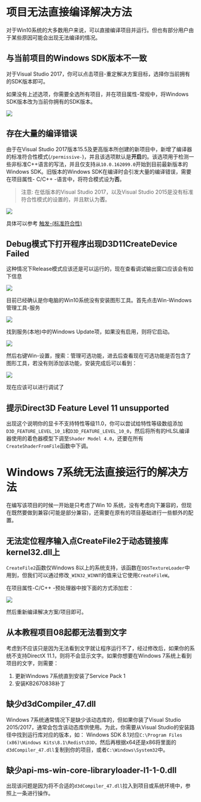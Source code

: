 # 项目无法直接编译解决方法

对于Win10系统的大多数用户来说，可以直接编译项目并运行。但也有部分用户由于某些原因可能会出现无法编译的情况。

## 与当前项目的Windows SDK版本不一致

对于Visual Studio 2017，你可以点击项目-重定解决方案目标，选择你当前拥有的SDK版本即可。

如果没有上述选项，你需要全选所有项目，并在项目属性-常规中，将Windows SDK版本改为当前你拥有的SDK版本。

![](https://github.com/MKXJun/DirectX11-With-Windows-SDK/blob/master/MarkdownFiles/How-To-Build-Solution/001.png)

## 存在大量的编译错误

由于在Visual Studio 2017版本15.5及更高版本所创建的新项目中，新增了编译器的标准符合性模式(`/permissive-`)，并且该选项默认是**开启**的。该选项用于检测一些非标准C++语言的写法，并且仅支持从`10.0.162099.0`开始到目前最新版本的Windows SDK。旧版本的Windows SDK在编译时会引发大量的编译错误，需要在项目属性- C/C++ -语言中，将符合模式设为**否**。

>注意: 在低版本的Visual Studio 2017，以及Visual Studio 2015是没有标准符合性模式的设置的，并且默认为**否**。

![](https://github.com/MKXJun/DirectX11-With-Windows-SDK/blob/master/MarkdownFiles/How-To-Build-Solution/002.png)

具体可以参考 [触发-(标准符合性)](https://docs.microsoft.com/zh-cn/cpp/build/reference/permissive-standards-conformance?view=vs-2017)

## Debug模式下打开程序出现D3D11CreateDevice Failed

这种情况下Release模式应该还是可以运行的，现在查看调试输出窗口应该会有如下信息

![](https://github.com/MKXJun/DirectX11-With-Windows-SDK/blob/master/MarkdownFiles/How-To-Build-Solution/003.png)

目前已经确认是你电脑的Win10系统没有安装图形工具。首先点击Win-Windows 管理工具-服务

![](https://github.com/MKXJun/DirectX11-With-Windows-SDK/blob/master/MarkdownFiles/How-To-Build-Solution/004.png)

找到服务(本地)中的Windows Update项，如果没有启用，则将它启动。

![](https://github.com/MKXJun/DirectX11-With-Windows-SDK/blob/master/MarkdownFiles/How-To-Build-Solution/005.png)

然后右键Win-设置，搜索：管理可选功能，进去后查看现在可选功能是否包含了图形工具，若没有则添加该功能，安装完成后可以看到：

![](https://github.com/MKXJun/DirectX11-With-Windows-SDK/blob/master/MarkdownFiles/How-To-Build-Solution/006.png)

现在应该可以进行调试了

## 提示Direct3D Feature Level 11 unsupported

出现这个说明你的显卡不支持特性等级11.0，你可以尝试给特性等级数组添加`D3D_FEATURE_LEVEL_10_1`和`D3D_FEATURE_LEVEL_10_0`，然后将所有的HLSL编译器使用的着色器模型下调至`Shader Model 4.0`，还要在所有`CreateShaderFromFile`函数中下调。

# Windows 7系统无法直接运行的解决方法

在编写该项目的时候一开始是只考虑了Win 10 系统，没有考虑向下兼容的，但现在既然要做到兼容(可能是部分兼容)，还需要在原有的项目基础进行一些额外的配置。

## 无法定位程序输入点CreateFile2于动态链接库kernel32.dll上
`CreateFile2`函数仅Windows 8以上的系统支持，该函数在`DDSTextureLoader`中用到，但我们可以通过修改`_WIN32_WINNT`的值来让它使用`CreateFileW`。

在项目属性-C/C++ -预处理器中按下面的方式添加宏：

![](https://github.com/MKXJun/DirectX11-With-Windows-SDK/blob/master/MarkdownFiles/How-To-Build-Solution/007.png)

然后重新编译解决方案/项目即可。

## 从本教程项目08起都无法看到文字

考虑到不应该只是因为无法看到文字就让程序运行不了，经过修改后，如果你的系统不支持DirectX 11.1，则将不会显示文字。如果你想要在Windows 7系统上看到项目的文字，则需要：
1. 更新Windows 7系统直到安装了Service Pack 1
2. 安装KB2670838补丁

## 缺少d3dCompiler_47.dll

Windows 7系统通常情况下是缺少该动态库的，但如果你装了Visual Studio 2015/2017，通常会包含该动态库供使用。为此，你需要从Visual Studio的安装路径中找到运行库对应的版本，如：
Windows SDK 8.1对应`C:\Program Files (x86)\Windows Kits\8.1\Redist\D3D`，然后再根据x64还是x86将里面的`d3dCompiler_47.dll`复制到你的项目，或者`C:\Windows\System32`中。

## 缺少api-ms-win-core-libraryloader-l1-1-0.dll
出现该问题是因为将不合适的`d3dCompiler_47.dll`拉入到项目或系统环境中，参照上一条进行操作。